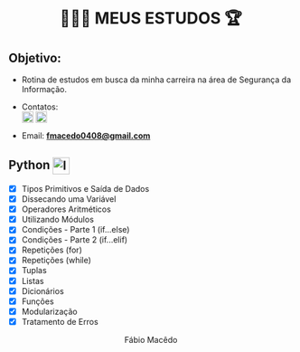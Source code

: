 <h1 align="center">
   👨🏻‍💻 MEUS ESTUDOS 🏆
</h1>

## Objetivo:
- Rotina de estudos em busca da minha carreira na área de Segurança da Informação.

- Contatos: <br>
<a href="https://www.instagram.com/fabio.macdo/" target="blank"><img align="center" src="https://cdn.jsdelivr.net/npm/simple-icons@3.0.1/icons/instagram.svg" alt="instagram jully" height="20" width="20" /></a> <a href="https://www.linkedin.com/in/fabio-macdo/" target="blank"><img align="center" src="https://cdn.jsdelivr.net/npm/simple-icons@3.0.1/icons/linkedin.svg" alt="Jullyana" height="20" width="20" /></a> 

- Email:  **fmacedo0408@gmail.com** <br>


## Python <img align="center" src="https://www.iconfinder.com/data/icons/logos-and-brands-adobe/512/267_Python-512.png" alt="logica de programacao" height="30" width="auto"/><br>
- [x] Tipos Primitivos e Saída de Dados 
- [x] Dissecando uma Variável
- [x] Operadores Aritméticos
- [x] Utilizando Módulos
- [x] Condições - Parte 1 (if...else)
- [x] Condições - Parte 2 (if...elif) 
- [x] Repetições (for)
- [x] Repetições (while)
- [x] Tuplas
- [x] Listas
- [X] Dicionários
- [X] Funções
- [X] Modularização
- [X] Tratamento de Erros

<p  align="center">
Fábio Macêdo
</p>

